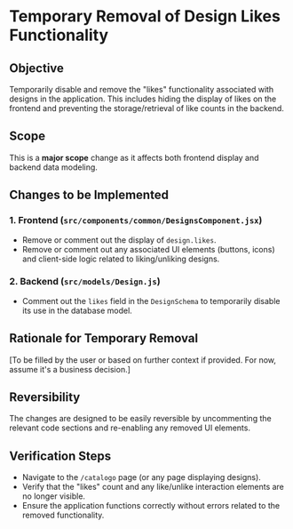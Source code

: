 # Temporary Removal of Design Likes Functionality

## Objective
Temporarily disable and remove the "likes" functionality associated with designs in the application. This includes hiding the display of likes on the frontend and preventing the storage/retrieval of like counts in the backend.

## Scope
This is a **major scope** change as it affects both frontend display and backend data modeling.

## Changes to be Implemented

### 1. Frontend (`src/components/common/DesignsComponent.jsx`)
- Remove or comment out the display of `design.likes`.
- Remove or comment out any associated UI elements (buttons, icons) and client-side logic related to liking/unliking designs.

### 2. Backend (`src/models/Design.js`)
- Comment out the `likes` field in the `DesignSchema` to temporarily disable its use in the database model.

## Rationale for Temporary Removal
[To be filled by the user or based on further context if provided. For now, assume it's a business decision.]

## Reversibility
The changes are designed to be easily reversible by uncommenting the relevant code sections and re-enabling any removed UI elements.

## Verification Steps
- Navigate to the `/catalogo` page (or any page displaying designs).
- Verify that the "likes" count and any like/unlike interaction elements are no longer visible.
- Ensure the application functions correctly without errors related to the removed functionality.
